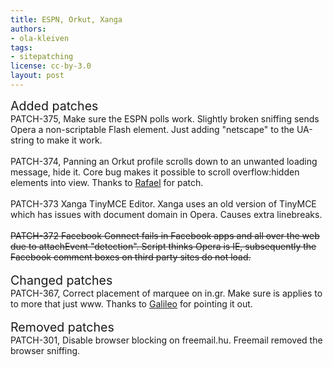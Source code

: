 ```yaml
---
title: ESPN, Orkut, Xanga
authors:
- ola-kleiven
tags:
- sitepatching
license: cc-by-3.0
layout: post
---
```


<span style="font-size: 140%">Added patches</span><br/>PATCH-375, Make sure the ESPN polls work. Slightly broken sniffing sends Opera a non-scriptable Flash element. Just adding &quot;netscape&quot; to the UA-string to make it work.<br/><br/>PATCH-374, Panning an Orkut profile scrolls down to an unwanted loading message, hide it. Core bug makes it possible to scroll overflow:hidden elements into view. Thanks to <a href="http://my.opera.com/rafaelluik/" target="_blank">Rafael</a> for patch.<br/><br/>PATCH-373 Xanga TinyMCE Editor. Xanga uses an old version of TinyMCE which has issues with document domain in Opera. Causes extra linebreaks.<br/><br/><s>PATCH-372 Facebook Connect fails in Facebook apps and all over the web due to attachEvent &quot;detection&quot;. Script thinks Opera is IE, subsequently the Facebook comment boxes on third party sites do not load.</s> <br/><br/><span style="font-size: 140%">Changed patches</span><br/>PATCH-367, Correct placement of marquee on in.gr. Make sure is applies to to more that just www. Thanks to <a href="http://my.opera.com/Galileo/" target="_blank">Galileo</a> for pointing it out.<br/> <br/><span style="font-size: 140%">Removed patches</span><br/>PATCH-301, Disable browser blocking on freemail.hu. Freemail removed the browser sniffing.
